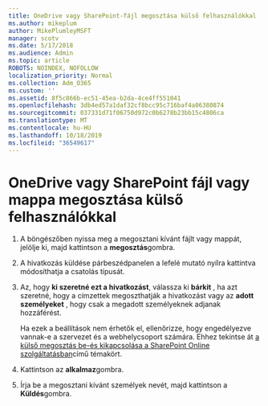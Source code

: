 ```yaml
---
title: OneDrive vagy SharePoint-fájl megosztása külső felhasználókkal
ms.author: mikeplum
author: MikePlumleyMSFT
manager: scotv
ms.date: 5/17/2018
ms.audience: Admin
ms.topic: article
ROBOTS: NOINDEX, NOFOLLOW
localization_priority: Normal
ms.collection: Adm_O365
ms.custom: ''
ms.assetid: 8f5c866b-ec51-45ea-b2da-4ce4ff551041
ms.openlocfilehash: 3db4ed57a1daf32cf8bcc95c716baf4a06380874
ms.sourcegitcommit: 037331d71f06750d972c0b6278b23bb15c4806ca
ms.translationtype: MT
ms.contentlocale: hu-HU
ms.lasthandoff: 10/18/2019
ms.locfileid: "36549617"
---
```

# <a name="share-a-onedrive-or-sharepoint-file-or-folder-with-external-users"></a>OneDrive vagy SharePoint fájl vagy mappa megosztása külső felhasználókkal

1. A böngészőben nyissa meg a megosztani kívánt fájlt vagy mappát, jelölje ki, majd kattintson a **megosztás**gombra.
    
2. A hivatkozás küldése párbeszédpanelen a lefelé mutató nyílra kattintva módosíthatja a csatolás típusát.
    
3. Az, hogy **ki szeretné ezt a hivatkozást**, válassza ki **bárkit** , ha azt szeretné, hogy a címzettek megoszthatják a hivatkozást vagy az **adott személyeket** , hogy csak a megadott személyeknek adjanak hozzáférést. 
    
    Ha ezek a beállítások nem érhetők el, ellenőrizze, hogy engedélyezve vannak-e a szervezet és a webhelycsoport számára. Ehhez tekintse át [a külső megosztás be-és kikapcsolása a SharePoint Online szolgáltatásban](https://go.microsoft.com/fwlink/?linkid=866426)című témakört.
    
4. Kattintson az **alkalmaz**gombra.
    
5. Írja be a megosztani kívánt személyek nevét, majd kattintson a **Küldés**gombra.
    

